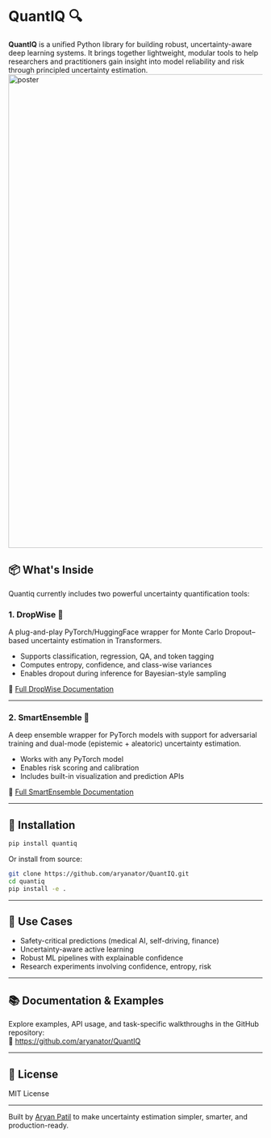 # QuantIQ 🔍

**QuantIQ** is a unified Python library for building robust, uncertainty-aware deep learning systems. It brings together lightweight, modular tools to help researchers and practitioners gain insight into model reliability and risk through principled uncertainty estimation.
<img width="1024" height="939" alt="poster" src="https://github.com/user-attachments/assets/12d53dab-8cd9-4c2b-b5b8-7bf203007ff5" />


## 📦 What's Inside

Quantiq currently includes two powerful uncertainty quantification tools:

### 1. DropWise 🔁
A plug-and-play PyTorch/HuggingFace wrapper for Monte Carlo Dropout–based uncertainty estimation in Transformers.

- Supports classification, regression, QA, and token tagging
- Computes entropy, confidence, and class-wise variances
- Enables dropout during inference for Bayesian-style sampling

📖 [Full DropWise Documentation](https://github.com/aryanator/QuantIQ/blob/main/quantiq/dropwise/README.md)

---

### 2. SmartEnsemble 🧠
A deep ensemble wrapper for PyTorch models with support for adversarial training and dual-mode (epistemic + aleatoric) uncertainty estimation.

- Works with any PyTorch model
- Enables risk scoring and calibration
- Includes built-in visualization and prediction APIs

📖 [Full SmartEnsemble Documentation](https://github.com/aryanator/QuantIQ/blob/main/quantiq/smartensemble/README.md)

---

## 🔧 Installation

```bash
pip install quantiq
```

Or install from source:

```bash
git clone https://github.com/aryanator/QuantIQ.git
cd quantiq
pip install -e .
```

---

## 🧪 Use Cases

- Safety-critical predictions (medical AI, self-driving, finance)
- Uncertainty-aware active learning
- Robust ML pipelines with explainable confidence
- Research experiments involving confidence, entropy, risk

---

## 📚 Documentation & Examples

Explore examples, API usage, and task-specific walkthroughs in the GitHub repository:  
🔗 https://github.com/aryanator/QuantIQ

---

## 📝 License

MIT License

---

Built by [Aryan Patil](https://github.com/aryanator) to make uncertainty estimation simpler, smarter, and production-ready.

